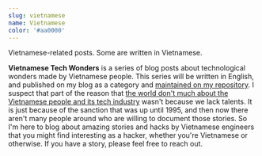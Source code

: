```yaml
---
slug: vietnamese
name: Vietnamese
color: '#aa0000'
---
```


Vietnamese-related posts. Some are written in Vietnamese.

**Vietnamese Tech Wonders** is a series of blog posts about technological wonders made by Vietnamese people. This series will be written in English, and published on my blog as a category and [maintained on my repository](https://github.com/htruong/vietnamese_tech_wonders/). I suspect that part of the reason that [the world don't much about the Vietnamese people and its tech industry](https://huyenchip.com/vietnamese/) wasn't because we lack talents. It is just because of the sanction that was up until 1995, and then now there aren't many people around who are willing to document those stories. So I'm here to blog about amazing stories and hacks by Vietnamese engineers that you might find interesting as a hacker, whether you're Vietnamese or otherwise. If you have a story, please feel free to reach out.
